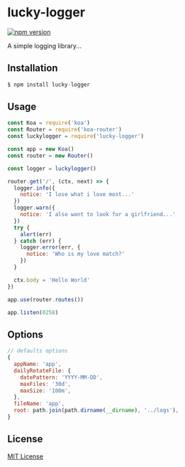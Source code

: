 
# lucky-logger

[![npm version][npm-image]][npm-url]

A simple logging library...

## Installation

``` js
$ npm install lucky-logger
```

## Usage

``` javascript
const Koa = require('koa')
const Router = require('koa-router')
const luckylogger = require('lucky-logger')

const app = new Koa()
const router = new Router()

const logger = luckylogger()

router.get('/', (ctx, next) => {
  logger.info({
    notice: 'I lose what i love most...'
  })
  logger.warn({
    notice: 'I also want to look for a girlfriend...'
  })
  try {
    alert(err)
  } catch (err) {
    logger.error(err, {
      notice: 'Who is my love match?'
    })
  }

  ctx.body = 'Hello World'
})

app.use(router.routes())

app.listen(0258)
```

## Options

``` js
// defaults options
{
  appName: 'app',
  dailyRotateFile: {
    datePattern: 'YYYY-MM-DD',
    maxFiles: '30d',
    maxSize: '100m',
  },
  fileName: 'app',
  root: path.join(path.dirname(__dirname), '../logs'),
}
```

## License

  [MIT License](http://www.opensource.org/licenses/mit-license.php)
 
[npm-image]: https://img.shields.io/npm/v/lucky-logger.svg?style=flat-square
[npm-url]: https://npmjs.org/package/lucky-logger
